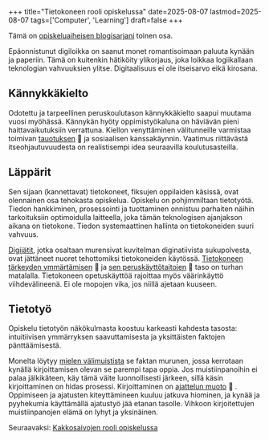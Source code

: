 +++
title="Tietokoneen rooli opiskelussa"
date=2025-08-07
lastmod=2025-08-07
tags=['Computer', 'Learning']
draft=false
+++



Tämä on [opiskeluaiheisen blogisarjani](/blog/tehokas-ja-kestävä-opiskelu) toinen osa.

Epäonnistunut digiloikka on saanut monet romantisoimaan paluuta kynään ja paperiin.
Tämä on kuitenkin hätiköity ylikorjaus, joka loikkaa logiikallaan teknologian vahvuuksien ylitse. Digitaalisuus ei ole itseisarvo eikä kirosana.

## Kännykkäkielto

Odotettu ja tarpeellinen peruskoulutason kännykkäkielto saapui muutama vuosi myöhässä.
Kännykän hyöty oppimistyökaluna on häviävän pieni haittavaikutuksiin verrattuna.
Kiellon venyttäminen välitunneille varmistaa toimivan [tauotuksen](/blog/taukojen-ja-tylsyyden-tärkeys) 🚧  ja sosiaalisen kanssakäynnin.
Vaatimus riittävästä itseohjautuvuudesta on realistisempi idea seuraavilla koulutusasteilla.

## Läppärit

Sen sijaan (kannettavat) tietokoneet, fiksujen oppilaiden käsissä, ovat olennainen osa tehokasta opiskelua.
Opiskelu on pohjimmiltaan tietotyötä.
Tiedon hankkiminen, prosessointi ja tuottaminen onnistuu parhaiten näihin tarkoituksiin optimoidulla laitteella, joka tämän teknologisen ajanjakson aikana on tietokone.
Tiedon systemaattinen hallinta on tietokoneiden suuri vahvuus.

[Digijätit](/blog/kohti-pienempää-internettiä), jotka osaltaan murensivat kuvitelman diginatiivista sukupolvesta, ovat jättäneet nuoret tehottomiksi tietokoneiden käytössä.
[Tietokoneen tärkeyden ymmärtämisen](/blog/tietokoneen-tärkeys) 🚧  ja [sen peruskäyttötaitojen](/blog/tietokoneen-peruskäyttö) 🚧  taso on turhan matalalla.
Tietokoneen opetuskäyttöä rajoittaa myös väärinkäyttö viihdevälineenä.
Ei ole mopojen vika, jos niillä ajetaan kuuseen.

## Tietotyö

Opiskelu tietotyön näkökulmasta koostuu karkeasti kahdesta tasosta: intuitiivisen ymmärryksen saavuttamisesta ja yksittäisten faktojen pänttäämisestä.

Monelta löytyy [mielen välimuistista](https://www.lesswrong.com/posts/2MD3NMLBPCqPfnfre/cached-thoughts) se faktan murunen, jossa kerrotaan kynällä kirjoittamisen olevan se parempi tapa oppia.
Jos muistiinpanoihin ei palaa jälkikäteen, käy tämä väite luonnollisesti järkeen, sillä käsin kirjoittaminen on hidas prosessi.
Kirjoittaminen on [ajattelun muoto](/blog/kirjoittamisen-tärkeys) 🚧 . Oppimiseen ja ajatusten kiteyttämineen kuuluu jatkuva hiominen, ja kynää ja pyyhekumia käyttämällä ajatustyö jää etanan tasolle. Vihkoon kirjoitettujen muistiinpanojen elämä on lyhyt ja yksinäinen.

Seuraavaksi:
[Kakkosaivojen rooli opiskelussa](/blog/kakkosaivojen-rooli-opiskelussa)

